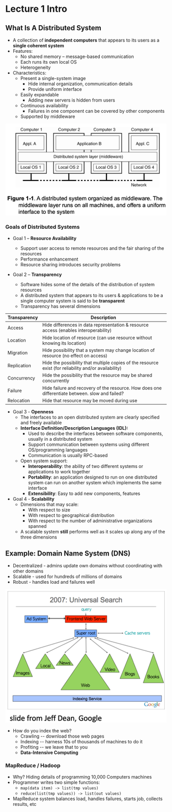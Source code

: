 # Lecture 1 Intro

## What Is A Distributed System

* A collection of **independent computers** that appears to its users as a **single coherent system**
* Features:
  * No shared memory – message-based communication
  * Each runs its own local OS
  * Heterogeneity
* Characteristics:
  * Present a single-system image
    * Hide internal organization, communication details
    * Provide uniform interface
  * Easily expandable
    * Adding new servers is hidden from users
  * Continuous availability
    * Failures in one component can be covered by other components
  * Supported by middleware

![distributed_system_layer](images/lecture01-intro/distributed_system_layer.png)

### Goals of Distributed Systems

* Goal 1 – **Resource Availability**
  * Support user access to remote resources and the fair sharing of the resources
  * Performance enhancement
  * Resource sharing introduces security problems

* Goal 2 – **Transparency**
  * Software hides some of the details of the distribution of system resources
  * A distributed system that appears to its users & applications to be a single computer system is said to be **transparent**
  * Transparency has several dimensions

| Transparency | Description                                                  |
| ------------ | ------------------------------------------------------------ |
| Access       | Hide differences in data representation & resource access (enables interoperability) |
| Location     | Hide location of resource (can use resource without knowing its location) |
| Migration    | Hide possibility that a system may change location of resource (no effect on access) |
| Replication  | Hide the possibility that multiple copies of the resource exist (for reliability and/or availability) |
| Concurrency  | Hide the possibility that the resource may be shared concurrently |
| Failure      | Hide failure and recovery of the resource. How does one differentiate between. slow and failed? |
| Relocation   | Hide that resource may be moved during use                   |

* Goal 3 - **Openness**
  * The interfaces to an open distributed system are clearly specified and freely available
  * **Interface Definition/Description Languages (IDL):**
    * Used to describe the interfaces between software components, usually in a distributed system
    * Support communication between systems using different OS/programming languages
    * Communication is usually RPC-based
  * Open system support:
    * **Interoperability**: the ability of two different systems or applications to work together
    * **Portability**: an application designed to run on one distributed system can run on another system which implements the same interface
    * **Extensibility**: Easy to add new components, features
* Goal 4 - **Scalability**
  * Dimensions that may scale:
    * With respect to size
    * With respect to geographical distribution
    * With respect to the number of administrative organizations spanned
  * A scalable system **still** performs well as it scales up along any of the three dimensions

## Example: Domain Name System (DNS)

* Decentralized - admins update own domains without coordinating with other domains
* Scalable - used for hundreds of millions of domains
* Robust - handles load and failures well

![universal_search](images/lecture01-intro/universal_search.png)

* How do you index the web?
  * Crawling -- download those web pages
  * Indexing -- harness 10s of thousands of machines to do it
  * Profiting -- we leave that to you
  * **Data-Intensive Computing**

### MapReduce / Hadoop

* Why? Hiding details of programming 10,000 Computers machines
* Programmer writes two simple functions:
  * `map(data item) -> list(tmp values)`
  * `reduce(list(tmp values)) -> list(out values)`
* MapReduce system balances load, handles failures, starts job, collects results, etc

